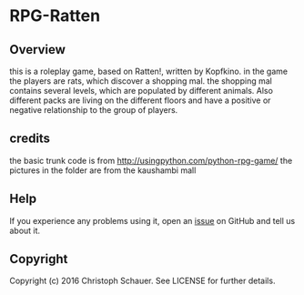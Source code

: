 # RPG-Ratten

## Overview
this is a roleplay game, based on Ratten!, written by Kopfkino. in the game the players are rats, which discover a shopping mal. the shopping mal contains several levels, which are populated by different animals. Also different packs are living on the different floors and have a positive or negative relationship to the group of players.

## credits
the basic trunk code is from http://usingpython.com/python-rpg-game/
the pictures in the folder are from the kaushambi mall

## Help

If you experience any problems using it, open an [issue](https://github.com/ChristophSchauer/RPG-Ratten/issues) on GitHub and tell us about it.


## Copyright

Copyright (c) 2016 Christoph Schauer. See LICENSE for further details.